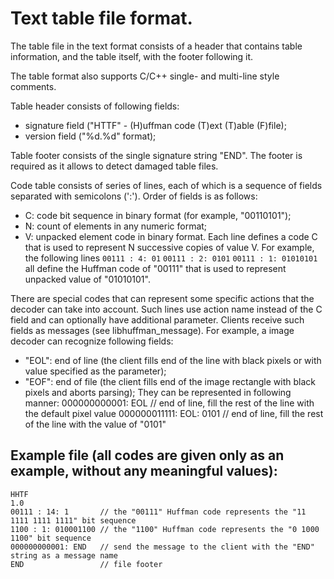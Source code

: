 Text table file format.
=======================

The table file in the text format consists of a header that contains table information, and the table itself, with the footer following it.

The table format also supports C/C++ single- and multi-line style comments.

Table header consists of following fields:
- signature field ("HTTF" - (H)uffman code (T)ext (T)able (F)file);
- version field ("%d.%d" format);

Table footer consists of the single signature string "END". The footer is required as it allows to detect damaged table files.

Code table consists of series of lines, each of which is a sequence of fields separated with semicolons (':'). Order of fields is as follows:
- C: code bit sequence in binary format (for example, "00110101");
- N: count of elements in any numeric format;
- V: unpacked element code in binary format.
Each line defines a code C that is used to represent N successive copies of value V. For example, the following lines
	`00111 : 4: 01`
	`00111 : 2: 0101`
	`00111 : 1: 01010101`
all define the Huffman code of "00111" that is used to represent unpacked value of "01010101".

There are special codes that can represent some specific actions that the decoder can take into account. Such lines use action name instead of the C field and can optionally have additional parameter.
Clients receive such fields as messages (see libhuffman_message).
For example, a image decoder can recognize following fields:
- "EOL": end of line (the client fills end of the line with black pixels or with value specified as the parameter);
- "EOF": end of file (the client fills end of the image rectangle with black pixels and aborts parsing);
They can be represented in following manner:
000000000001: EOL		// end of line, fill the rest of the line with the default pixel value
000000011111: EOL: 0101	// end of line, fill the rest of the line with the value of "0101"

Example file (all codes are given only as an example, without any meaningful values):
-------------------------------------------------------------------------------------
```
HHTF
1.0
00111 : 14: 1		// the "00111" Huffman code represents the "11 1111 1111 1111" bit sequence
1100 : 1: 010001100	// the "1100" Huffman code represents the "0 1000 1100" bit sequence
000000000001: END	// send the message to the client with the "END" string as a message name
END					// file footer
```